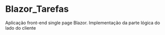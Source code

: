 # Blazor_Tarefas
Aplicação front-end single page Blazor. Implementação da parte lógica do lado do cliente
